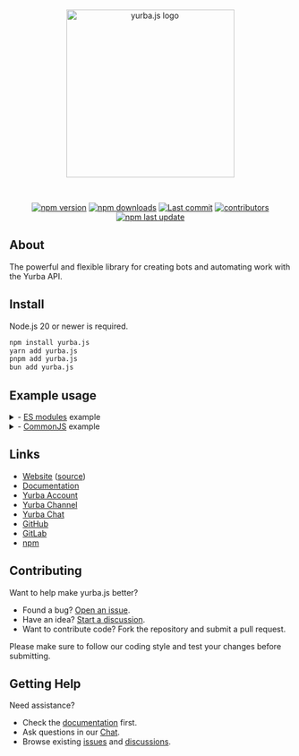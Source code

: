 <div align="center">
  <br />
  <p>
    <a href="https://yurba.js.org"><img src="https://yurba.js.org/logo.svg" width="300" alt="yurba.js logo" /></a>
  </p> 
  <br />
  <p>
    <a href="https://www.npmjs.com/package/yurba.js"><img src="https://img.shields.io/npm/v/yurba.js.svg?maxAge=3600" alt="npm version" /></a>
    <a href="https://www.npmjs.com/package/yurba.js"><img src="https://img.shields.io/npm/dt/yurba.js.svg?maxAge=3600" alt="npm downloads" /></a>
    <a href="https://github.com/yurbajs/yurba.js/commits/main"><img src="https://img.shields.io/github/last-commit/yurbajs/yurba.js.svg?logo=github&logoColor=ffffff" alt="Last commit" /></a>
    <a href="https://github.com/yurbajs/yurba.js/graphs/contributors"><img src="https://img.shields.io/github/contributors/yurbajs/yurba.js.svg?maxAge=3600&logo=github&logoColor=fff&color=00c7be" alt="contributors" /></a>
    <a href="https://www.npmjs.com/package/yurba.js"><img src="https://img.shields.io/npm/last-update/yurba.js" alt="npm last update"></a>
  </p>
</div>

## About
The powerful and flexible library for creating bots and automating work with the Yurba API.  

## Install
Node.js 20 or newer is required.

```sh
npm install yurba.js
yarn add yurba.js
pnpm add yurba.js
bun add yurba.js
````

## Example usage

<details>
<summary>- <a href="https://nodejs.org/api/esm.html#enabling">ES modules</a> example</summary>

```js
import { Client } from "yurba.js";

const client = new Client('TOKEN');

client.registerCommand('hi', { name: 'string' }, (message, args) => {
    message.reply(`Hello, ${args.name}!`);
});

client.on('ready', () => {
    console.log('Ready!');
});

client.init();
```

</details>

<details> 
<summary>- <a href="https://nodejs.org/api/modules.html">CommonJS</a> example</summary>

```js
const { Client } = require("yurba.js");

const client = new Client('TOKEN');

client.registerCommand('hi', { name: 'string' }, (message, args) => {
    message.reply(`Hello, ${args.name}!`);
});

client.on('ready', () => {
    console.log('Ready!');
});

client.init();
```

</details>

## Links

* [Website][website] ([source][website-source])
* [Documentation][documentation]
* [Yurba Account][yurba]
* [Yurba Channel][yurba-channel]
* [Yurba Chat][yurba-chat]
* [GitHub][source]
* [GitLab][gitlab]
* [npm][npm]

## Contributing

Want to help make yurba.js better?

* Found a bug? [Open an issue](https://github.com/yurbajs/yurba.js/issues/new).
* Have an idea? [Start a discussion](https://github.com/yurbajs/yurba.js/discussions).
* Want to contribute code? Fork the repository and submit a pull request.

Please make sure to follow our coding style and test your changes before submitting.

## Getting Help

Need assistance?

* Check the [documentation][documentation] first.
* Ask questions in our [Chat][yurba-chat].
* Browse existing [issues](https://github.com/yurbajs/yurba.js/issues) and [discussions](https://github.com/yurbajs/yurba.js/discussions).

[gitlab]: https://gitlab.com/yurbajs/yurba.js
[source]: https://github.com/yurbajs/yurba.js/tree/main/packages/yurba.js
[website]: https://yurba.js.org
[website-source]: https://github.com/yurbajs/yurba.js
[documentation]: https://yurba.js.org/docs
[yurba]: https://me.yurba.one/yurbajs
[yurba-channel]: https://me.yurba.one/yjs
[yurba-chat]: https://me.yurba.one/yurba.js
[npm]: https://www.npmjs.com/package/yurba.js

